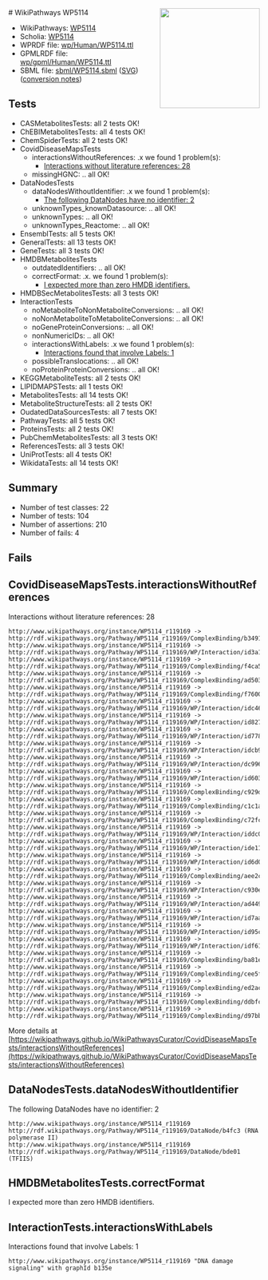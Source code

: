 <img style="float: right; width: 200px" src="../logo.png" />
# WikiPathways WP5114

* WikiPathways: [WP5114](https://identifiers.org/wikipathways:WP5114)
* Scholia: [WP5114](https://scholia.toolforge.org/wikipathways/WP5114)
* WPRDF file: [wp/Human/WP5114.ttl](../wp/Human/WP5114.ttl)
* GPMLRDF file: [wp/gpml/Human/WP5114.ttl](../wp/gpml/Human/WP5114.ttl)
* SBML file: [sbml/WP5114.sbml](../sbml/WP5114.sbml) ([SVG](../sbml/WP5114.svg)) ([conversion notes](../sbml/WP5114.txt))

## Tests
* CASMetabolitesTests: all 2 tests OK!
* ChEBIMetabolitesTests: all 4 tests OK!
* ChemSpiderTests: all 2 tests OK!
* CovidDiseaseMapsTests
    * interactionsWithoutReferences: .x we found 1 problem(s):
        * [Interactions without literature references: 28](#9701cd08)
    * missingHGNC: .. all OK!
* DataNodesTests
    * dataNodesWithoutIdentifier: .x we found 1 problem(s):
        * [The following DataNodes have no identifier: 2](#d2d32fa1)
    * unknownTypes_knownDatasource: .. all OK!
    * unknownTypes: .. all OK!
    * unknownTypes_Reactome: .. all OK!
* EnsemblTests: all 5 tests OK!
* GeneralTests: all 13 tests OK!
* GeneTests: all 3 tests OK!
* HMDBMetabolitesTests
    * outdatedIdentifiers: .. all OK!
    * correctFormat: .x. we found 1 problem(s):
        * [I expected more than zero HMDB identifiers.](#ad154c1e)
* HMDBSecMetabolitesTests: all 3 tests OK!
* InteractionTests
    * noMetaboliteToNonMetaboliteConversions: .. all OK!
    * noNonMetaboliteToMetaboliteConversions: .. all OK!
    * noGeneProteinConversions: .. all OK!
    * nonNumericIDs: .. all OK!
    * interactionsWithLabels: .x we found 1 problem(s):
        * [Interactions found that involve Labels: 1](#630d2678)
    * possibleTranslocations: .. all OK!
    * noProteinProteinConversions: .. all OK!
* KEGGMetaboliteTests: all 2 tests OK!
* LIPIDMAPSTests: all 1 tests OK!
* MetabolitesTests: all 14 tests OK!
* MetaboliteStructureTests: all 2 tests OK!
* OudatedDataSourcesTests: all 7 tests OK!
* PathwayTests: all 5 tests OK!
* ProteinsTests: all 2 tests OK!
* PubChemMetabolitesTests: all 3 tests OK!
* ReferencesTests: all 3 tests OK!
* UniProtTests: all 4 tests OK!
* WikidataTests: all 14 tests OK!


## Summary

* Number of test classes: 22
* Number of tests: 104
* Number of assertions: 210
* Number of fails: 4

## Fails

<a name="9701cd08" />

## CovidDiseaseMapsTests.interactionsWithoutReferences

Interactions without literature references: 28
```
http://www.wikipathways.org/instance/WP5114_r119169 -> http://rdf.wikipathways.org/Pathway/WP5114_r119169/ComplexBinding/b3491
http://www.wikipathways.org/instance/WP5114_r119169 -> http://rdf.wikipathways.org/Pathway/WP5114_r119169/WP/Interaction/id3a192db6
http://www.wikipathways.org/instance/WP5114_r119169 -> http://rdf.wikipathways.org/Pathway/WP5114_r119169/ComplexBinding/f4ca5
http://www.wikipathways.org/instance/WP5114_r119169 -> http://rdf.wikipathways.org/Pathway/WP5114_r119169/ComplexBinding/ad503
http://www.wikipathways.org/instance/WP5114_r119169 -> http://rdf.wikipathways.org/Pathway/WP5114_r119169/ComplexBinding/f7600
http://www.wikipathways.org/instance/WP5114_r119169 -> http://rdf.wikipathways.org/Pathway/WP5114_r119169/WP/Interaction/idc46a9a9
http://www.wikipathways.org/instance/WP5114_r119169 -> http://rdf.wikipathways.org/Pathway/WP5114_r119169/WP/Interaction/id827df6d4
http://www.wikipathways.org/instance/WP5114_r119169 -> http://rdf.wikipathways.org/Pathway/WP5114_r119169/WP/Interaction/id778c32e
http://www.wikipathways.org/instance/WP5114_r119169 -> http://rdf.wikipathways.org/Pathway/WP5114_r119169/WP/Interaction/idcb97c5fc
http://www.wikipathways.org/instance/WP5114_r119169 -> http://rdf.wikipathways.org/Pathway/WP5114_r119169/WP/Interaction/dc996
http://www.wikipathways.org/instance/WP5114_r119169 -> http://rdf.wikipathways.org/Pathway/WP5114_r119169/WP/Interaction/id603ab0a0
http://www.wikipathways.org/instance/WP5114_r119169 -> http://rdf.wikipathways.org/Pathway/WP5114_r119169/ComplexBinding/c929d
http://www.wikipathways.org/instance/WP5114_r119169 -> http://rdf.wikipathways.org/Pathway/WP5114_r119169/ComplexBinding/c1c1a
http://www.wikipathways.org/instance/WP5114_r119169 -> http://rdf.wikipathways.org/Pathway/WP5114_r119169/ComplexBinding/c72fc
http://www.wikipathways.org/instance/WP5114_r119169 -> http://rdf.wikipathways.org/Pathway/WP5114_r119169/WP/Interaction/iddc036e27
http://www.wikipathways.org/instance/WP5114_r119169 -> http://rdf.wikipathways.org/Pathway/WP5114_r119169/WP/Interaction/ide1132843
http://www.wikipathways.org/instance/WP5114_r119169 -> http://rdf.wikipathways.org/Pathway/WP5114_r119169/WP/Interaction/id6d0418d5
http://www.wikipathways.org/instance/WP5114_r119169 -> http://rdf.wikipathways.org/Pathway/WP5114_r119169/ComplexBinding/aee2c
http://www.wikipathways.org/instance/WP5114_r119169 -> http://rdf.wikipathways.org/Pathway/WP5114_r119169/WP/Interaction/c930e
http://www.wikipathways.org/instance/WP5114_r119169 -> http://rdf.wikipathways.org/Pathway/WP5114_r119169/WP/Interaction/ad449
http://www.wikipathways.org/instance/WP5114_r119169 -> http://rdf.wikipathways.org/Pathway/WP5114_r119169/WP/Interaction/id7aab6eae
http://www.wikipathways.org/instance/WP5114_r119169 -> http://rdf.wikipathways.org/Pathway/WP5114_r119169/WP/Interaction/id95c952f
http://www.wikipathways.org/instance/WP5114_r119169 -> http://rdf.wikipathways.org/Pathway/WP5114_r119169/WP/Interaction/idf61f66fe
http://www.wikipathways.org/instance/WP5114_r119169 -> http://rdf.wikipathways.org/Pathway/WP5114_r119169/ComplexBinding/ba81e
http://www.wikipathways.org/instance/WP5114_r119169 -> http://rdf.wikipathways.org/Pathway/WP5114_r119169/ComplexBinding/cee5f
http://www.wikipathways.org/instance/WP5114_r119169 -> http://rdf.wikipathways.org/Pathway/WP5114_r119169/ComplexBinding/ed2ac
http://www.wikipathways.org/instance/WP5114_r119169 -> http://rdf.wikipathways.org/Pathway/WP5114_r119169/ComplexBinding/ddbfc
http://www.wikipathways.org/instance/WP5114_r119169 -> http://rdf.wikipathways.org/Pathway/WP5114_r119169/ComplexBinding/d97bb
```

More details at [https://wikipathways.github.io/WikiPathwaysCurator/CovidDiseaseMapsTests/interactionsWithoutReferences](https://wikipathways.github.io/WikiPathwaysCurator/CovidDiseaseMapsTests/interactionsWithoutReferences)

<a name="d2d32fa1" />

## DataNodesTests.dataNodesWithoutIdentifier

The following DataNodes have no identifier: 2
```
http://www.wikipathways.org/instance/WP5114_r119169 http://rdf.wikipathways.org/Pathway/WP5114_r119169/DataNode/b4fc3 (RNA polymerase II)
http://www.wikipathways.org/instance/WP5114_r119169 http://rdf.wikipathways.org/Pathway/WP5114_r119169/DataNode/bde01 (TFIIS)
```

<a name="ad154c1e" />

## HMDBMetabolitesTests.correctFormat

I expected more than zero HMDB identifiers.
<a name="630d2678" />

## InteractionTests.interactionsWithLabels

Interactions found that involve Labels: 1
```
http://www.wikipathways.org/instance/WP5114_r119169 "DNA damage signaling" with graphId b135e
```

